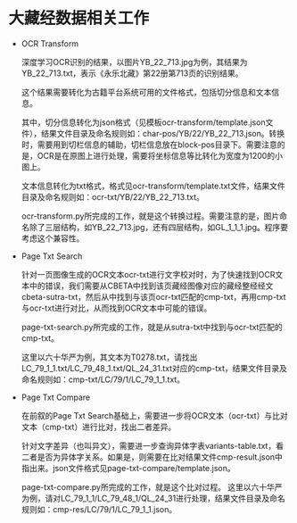 # 大藏经数据相关工作
- OCR Transform

    深度学习OCR识别的结果，以图片YB_22_713.jpg为例，其结果为YB_22_713.txt，表示《永乐北藏》第22册第713页的识别结果。
    
    这个结果需要转化为古籍平台系统可用的文件格式，包括切分信息和文本信息。
    
    其中，切分信息转化为json格式（见模板ocr-transform/template.json文件），结果文件目录及命名规则如：char-pos/YB/22/YB_22_713.json。转换时，需要用到切栏信息的辅助，切栏信息放在block-pos目录下。需要注意的是，OCR是在原图上进行处理，需要将坐标信息等比转化为宽度为1200的小图上。
    
    文本信息转化为txt格式，格式见ocr-transform/template.txt文件，结果文件目录及命名规则如：ocr-txt/YB/22/YB_22_713.txt。

    ocr-transform.py所完成的工作，就是这个转换过程。需要注意的是，图片命名除了三层结构，如YB_22_713.jpg，还有四层结构，如GL_1_1_1.jpg。程序要考虑这个兼容性。

- Page Txt Search

    针对一页图像生成的OCR文本ocr-txt进行文字校对时，为了快速找到OCR文本中的错误，我们需要从CBETA中找到该页藏经图像对应的藏经整经经文cbeta-sutra-txt，然后从中找到与该页ocr-txt匹配的cmp-txt，再用cmp-txt与ocr-txt进行对比，从而找到OCR文本中可能的错误。

    page-txt-search.py所完成的工作，就是从sutra-txt中找到与ocr-txt匹配的cmp-txt。

    这里以六十华严为例，其文本为T0278.txt，请找出LC_79_1_1.txt/LC_79_48_1.txt/QL_24_31.txt对应的cmp-txt，结果文件目录及命名规则如：cmp-txt/LC/79/1/LC_79_1_1.txt。

- Page Txt Compare

    在前叙的Page Txt Search基础上，需要进一步将OCR文本（ocr-txt）与比对文本（cmp-txt）进行比对，找出二者差异。

    针对文字差异（也叫异文），需要进一步查询异体字表variants-table.txt，看二者是否为异体字关系。如果是，则需要在比对结果文件cmp-result.json中指出来。json文件格式见page-txt-compare/template.json。
    
    page-txt-compare.py所完成的工作，就是这个比对过程。
    这里以六十华严为例，请对LC_79_1_1/LC_79_48_1/QL_24_31进行处理，结果文件目录及命名规则如：cmp-res/LC/79/1/LC_79_1_1.json。
